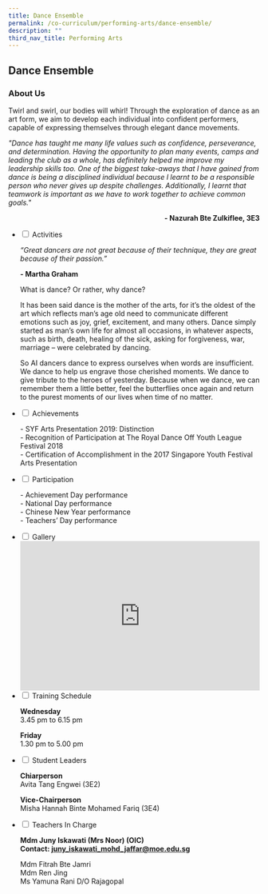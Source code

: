 ```yaml
---
title: Dance Ensemble
permalink: /co-curriculum/performing-arts/dance-ensemble/
description: ""
third_nav_title: Performing Arts
---
```

## Dance Ensemble
### About Us
Twirl and swirl, our bodies will whirl! Through the exploration of dance as an art form, we aim to develop each individual into confident performers, capable of expressing themselves through elegant dance movements.

_"Dance has taught me many life values such as confidence, perseverance, and determination. Having the opportunity to plan many events, camps and leading the club as a whole, has definitely helped me improve my leadership skills too. One of the biggest take-aways that I have gained from dance is being a disciplined individual because I learnt to be a responsible person who never gives up despite challenges. Additionally, I learnt that teamwork is important as we have to work together to achieve common goals."_

<p style="text-align: right;"><b>- Nazurah Bte Zulkiflee, 3E3</b></p>

<ul class="jekyllcodex_accordion">
<li><input id="accordion2" type="checkbox" /> <label for="accordion2">Activities</label>
<div>
<p><em>“Great dancers are not great because of their technique, they are great because of their passion.”</em></p>
<p><strong>- Martha Graham</strong></p>
<p>What is dance? Or rather, why dance?  </p>
<p>It has been said dance is the mother of the arts, for it’s the oldest of the art which reflects man’s age old need to communicate different emotions such as joy, grief, excitement, and many others. Dance simply started as man’s own life for almost all occasions, in whatever aspects, such as birth, death, healing of the sick, asking for forgiveness, war, marriage – were celebrated by dancing.</p>
<p>So AI dancers dance to express ourselves when words are insufficient. We dance to help us engrave those cherished moments. We dance to give tribute to the heroes of yesterday. Because when we dance, we can remember them a little better, feel the butterflies once again and return to the purest moments of our lives when time of no matter.</p>
</div>
</li>
<li><input id="accordion3" type="checkbox" /> <label for="accordion3">Achievements</label>
<div>
<p>- SYF Arts Presentation 2019: Distinction<br />- Recognition of Participation at The Royal Dance Off Youth League Festival 2018<br />- Certification of Accomplishment in the 2017 Singapore Youth Festival Arts Presentation</p>
</div>
</li>
<li><input id="accordion4" type="checkbox" /> <label for="accordion4">Participation</label>
<div>
<p>- Achievement Day performance<br />- National Day performance<br />- Chinese New Year performance<br />- Teachers&rsquo; Day performance</p>
</div>
</li>
<li><input id="accordion5" type="checkbox" /> <label for="accordion5">Gallery</label>
<div>
<iframe src="https://docs.google.com/presentation/d/e/2PACX-1vTQ-YceplZX0rSp4qUr1UvBBL5Z3dzpFCwBgE_UubTiepY9iYPRmkdFl08uVfSAhQTszFhbCNP853nO/embed?start=false&loop=false&delayms=5000" frameborder="0" width="480" height="299" allowfullscreen="true"></iframe>
</div>
</li>
<li><input id="accordion6" type="checkbox" /> <label for="accordion6">Training Schedule</label>
<div>
<p><strong>Wednesday</strong><br />3.45 pm to 6.15 pm</p>
<p><strong>Friday</strong><br />1.30 pm to 5.00 pm</p>
</div>
</li>
<li><input id="accordion7" type="checkbox" /> <label for="accordion7">Student Leaders</label>
<div>
<p><strong>Chiarperson<br /></strong>Avita Tang Engwei (3E2)</p>
<p><strong>Vice-Chairperson<br /></strong>Misha Hannah Binte Mohamed Fariq (3E4)</p>
</div>
</li>
<li><input id="accordion8" type="checkbox" /> <label for="accordion8">Teachers In Charge</label>
<div>
<p><strong>Mdm Juny Iskawati (Mrs Noor)&nbsp;(OIC)<br /></strong><strong>Contact:&nbsp;<a href="mailto:juny_iskawati_mohd_jaffar@moe.edu.sg" target="">juny_iskawati_mohd_jaffar@moe.edu.sg</a></strong></p>
<p>Mdm Fitrah Bte Jamri<br />Mdm Ren Jing<br/>Ms Yamuna Rani D/O Rajagopal</p>
</div>
</li>
</ul>